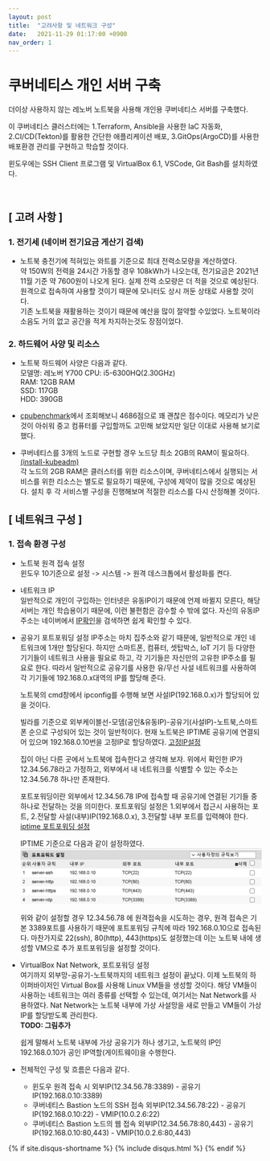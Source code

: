 ```yaml
---
layout: post
title:  "고려사항 및 네트워크 구성"
date:   2021-11-29 01:17:00 +0900
nav_order: 1
---
```


# 쿠버네티스 개인 서버 구축

더이상 사용하지 않는 레노버 노트북을 사용해 개인용 쿠버네티스 서버를 구축했다.

이 쿠버네티스 클러스터에는 1.Terraform, Ansible을 사용한 IaC 자동화, 2.CI/CD(Tekton)를 활용한 간단한 애플리케이션 배포, 3.GitOps(ArgoCD)를 사용한 배포환경 관리를 구현하고 학습할 것이다.

윈도우에는 SSH Client 프로그램 및 VirtualBox 6.1, VSCode, Git Bash를 설치하였다.

<br />

## [ 고려 사항 ]  

### 1. 전기세 (네이버 전기요금 게산기 검색)   

- 노트북 충전기에 적혀있는 와트를 기준으로 최대 전력소모량을 계산하였다.  
약 150W의 전력을 24시간 가동할 경우 108kWh가 나오는데, 전기요금은 2021년 11월 기준 약 7600원이 나오게 된다. 실제 전력 소모량은 더 적을 것으로 예상된다.  
원격으로 접속하여 사용할 것이기 때문에 모니터도 상시 꺼둔 상태로 사용할 것이다.  
기존 노트북을 재활용하는 것이기 때문에 예산을 많이 절약할 수있었다. 노트북이라 소음도 거의 없고 공간을 적게 차지하는것도 장점이었다.

### 2. 하드웨어 사양 및 리소스
- 노트북 하드웨어 사양은 다음과 같다.  
모델명: 레노버 Y700
CPU: i5-6300HQ(2.30GHz)  
RAM: 12GB RAM  
SSD: 117GB  
HDD: 390GB  

- [cpubenchmark](https://www.cpubenchmark.net/)에서 조회해보니 4686점으로 꽤 괜찮은 점수이다. 메모리가 낮은 것이 아쉬워 중고 컴퓨터를 구입할까도 고민해 보았지만 일단 이대로 사용해 보기로 했다.  
- 쿠버네티스를 3개의 노드로 구현할 경우 노드당 최소 2GB의 RAM이 필요하다. [(install-kubeadm)](https://kubernetes.io/docs/setup/production-environment/tools/kubeadm/install-kubeadm/)  
각 노드의 2GB RAM은 클러스터를 위한 리소스이며, 쿠버네티스에서 실행되는 서비스를 위한 리소스는 별도로 필요하기 때문에, 구성에 제약이 많을 것으로 예상된다. 설치 후 각 서비스별 구성을 진행해보며 적절한 리소스를 다시 산정해볼 것이다.

## [ 네트워크 구성 ]  

### 1. 접속 환경 구성
- 노트북 원격 접속 설정  
  윈도우 10기준으로 설정 -> 시스템 -> 원격 데스크톱에서 활성화를 켠다.

- 네트워크 IP   
  일반적으로 개인이 구입하는 인터넷은 유동IP이기 때문에 언제 바뀔지 모른다, 해당 서버는 개인 학습용이기 때문에, 이런 불편함은 감수할 수 밖에 없다. 자신의 유동IP 주소는 네이버에서 [IP확인](https://search.naver.com/search.naver?sm=tab_hty.top&where=nexearch&query=ip%ED%99%95%EC%9D%B8&oquery=ip&tqi=hjMmywprvTossf3uTTsssssssFw-431335)을 검색하면 쉽게 확인할 수 있다.

- 공유기 포트포워딩 설정 
  IP주소는 마치 집주소와 같기 때문에, 일반적으로 개인 네트워크에 1개만 할당된다. 하지만 스마트폰, 컴퓨터, 셋탑박스, IoT 기기 등 다양한 기기들이 네트워크 사용을 필요로 하고, 각 기기들은 자신만의 고유한 IP주소를 필요로 한다. 따라서 일반적으로 공유기를 사용한 유/무선 사설 네트워크를 사용하여 각 기기들에 192.168.0.x대역의 IP를 할당해 준다.

  노트북의 cmd창에서 ipconfig를 수행해 보면 사설IP(192.168.0.x)가 할당되어 있을 것이다.

  빌라를 기준으로 외부케이블선-모뎀(공인&유동IP)-공유기(사설IP)-노트북,스마트폰 순으로 구성되어 있는 것이 일반적이다.
  현재 노트북은 IPTIME 공유기에 연결되어 있으며 192.168.0.10번을 고정IP로 할당하였다.  [고정IP설정](https://www.google.com/search?q=%EC%9C%88%EB%8F%84%EC%9A%B0+%EA%B3%A0%EC%A0%95+IP&oq=%EC%9C%88%EB%8F%84%EC%9A%B0+%EA%B3%A0%EC%A0%95+IP&aqs=chrome..69i57j0i5i30j0i8i30l5j69i60.406j0j9&sourceid=chrome&ie=UTF-8)

  집이 아닌 다른 곳에서 노트북에 접속한다고 생각해 보자. 위에서 확인한 IP가 12.34.56.78라고 가정하고, 외부에서 내 네트워크를 식별할 수 있는 주소는 12.34.56.78 하나만 존재한다.

  포트포워딩이란 외부에서 12.34.56.78 IP에 접속할 때 공유기에 연결된 기기들 중 하나로 전달하는 것을 의미한다.
  포트포워딩 설정은 1.외부에서 접근시 사용하는 포트, 2.전달할 사설(내부)IP(192.168.0.x), 3.전달할 내부 포트를 입력해야 한다. [iptime 포트포워딩 설정](https://www.google.com/search?q=iptime+%ED%8F%AC%ED%8A%B8%ED%8F%AC%EC%9B%8C%EB%94%A9&sxsrf=AOaemvKYDU4tCzJf8tFb7t3x8bgHv531qQ%3A1638114517002&ei=1KSjYY3PPKKl2roP_cu4gAo&ved=0ahUKEwiNiYyPtLv0AhWiklYBHf0lDqAQ4dUDCA4&uact=5&oq=iptime+%ED%8F%AC%ED%8A%B8%ED%8F%AC%EC%9B%8C%EB%94%A9&gs_lcp=Cgdnd3Mtd2l6EAMyBQgAEIAEMgUIABCABDIFCAAQgAQyBQgAEIAEMgoIABCABBCHAhAUMgUIABCABDIFCAAQgAQyBQgAEIAEMgUIABCABDIFCAAQgAQ6BAgjECc6CAgAEIAEELEDSgQIQRgAUABYxg1gqg5oA3AAeAOAAZ8BiAHtDpIBBDAuMTSYAQCgAQHAAQE&sclient=gws-wiz)  

  IPTIME 기준으로 다음과 같이 설정하였다.
  ![쿠버네티스 개인 서버 구축-포트포워딩](./images/portforwarding.png)

  위와 같이 설정할 경우 12.34.56.78 에 원격접속을 시도하는 경우, 원격 접속은 기본 3389포트를 사용하기 때문에 포트포워딩 규칙에 따라 192.168.0.10으로 접속된다. 마찬가지로 22(ssh), 80(http), 443(https)도 설정했는데 이는 노트북 내에 생성할 VM으로 추가 포트포워딩을 설정할 것이다.

- VirtualBox Nat Network, 포트포워딩 설정  
  여기까지 외부망-공유기-노트북까지의 네트워크 설정이 끝났다. 이제 노트북의 하이퍼바이저인 Virtual Box를 사용해 Linux VM들을 생성할 것이다. 해당 VM들이 사용하는 네트워크는 여러 종류를 선택할 수 있는데, 여기서는 Nat Network를 사용하였다.
  Nat Network는 노트북 내부에 가상 사설망을 새로 만들고 VM들이 가상 IP를 할당받도록 관리한다.   
  __TODO: 그림추가__

  쉽게 말해서 노트북 내부에 가상 공유기가 하나 생기고, 노트북의 IP인 192.168.0.10가 공인 IP역할(게이트웨이)을 수행한다. 


- 전체적인 구성 및 흐름은 다음과 같다.
  - 윈도우 원격 접속 시
    외부IP(12.34.56.78:3389) - 공유기IP(192.168.0.10:3389)
  - 쿠버네티스 Bastion 노드의 SSH 접속
    외부IP(12.34.56.78:22) - 공유기IP(192.168.0.10:22) - VMIP(10.0.2.6:22)
  - 쿠버네티스 Bastion 노드의 웹 접속
    외부IP(12.34.56.78:80,443) - 공유기IP(192.168.0.10:80,443) - VMIP(10.0.2.6:80,443)

{% if site.disqus-shortname %}
  {% include disqus.html %}
{% endif %}